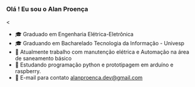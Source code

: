 ### Olá ! Eu sou o Alan Proença

<

- 🎓 Graduado em Engenharia Elétrica-Eletrônica 
- 🎓 Graduando em Bacharelado Tecnologia da Informação - Univesp 
- 🔨 Atualmente trabalho com manutenção elétrica e Automação na área de saneamento básico 
- 📜 Estudando programação python e prototipagem em arduíno e raspberry.
- 📧 E-mail para contato  alanproenca.dev@gmail.com 


